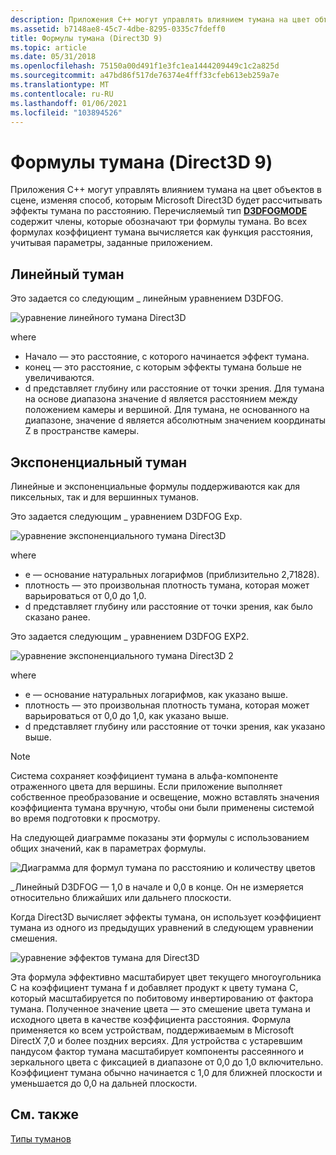 ```yaml
---
description: Приложения C++ могут управлять влиянием тумана на цвет объектов в сцене, изменяя способ, которым Microsoft Direct3D будет рассчитывать эффекты тумана по расстоянию.
ms.assetid: b7148ae8-45c7-4dbe-8295-0335c7fdeff0
title: Формулы тумана (Direct3D 9)
ms.topic: article
ms.date: 05/31/2018
ms.openlocfilehash: 75150a00d491f1e3fc1ea1444209449c1c2a825d
ms.sourcegitcommit: a47bd86f517de76374e4fff33cfeb613eb259a7e
ms.translationtype: MT
ms.contentlocale: ru-RU
ms.lasthandoff: 01/06/2021
ms.locfileid: "103894526"
---
```

# <a name="fog-formulas-direct3d-9"></a>Формулы тумана (Direct3D 9)

Приложения C++ могут управлять влиянием тумана на цвет объектов в сцене, изменяя способ, которым Microsoft Direct3D будет рассчитывать эффекты тумана по расстоянию. Перечисляемый тип [**D3DFOGMODE**](./d3dfogmode.md) содержит члены, которые обозначают три формулы тумана. Во всех формулах коэффициент тумана вычисляется как функция расстояния, учитывая параметры, заданные приложением.

## <a name="linear-fog"></a>Линейный туман

Это задается со следующим \_ линейным уравнением D3DFOG.

![уравнение линейного тумана Direct3D](images/fogliner.png)

where

-   Начало — это расстояние, с которого начинается эффект тумана.
-   конец — это расстояние, с которым эффекты тумана больше не увеличиваются.
-   d представляет глубину или расстояние от точки зрения. Для тумана на основе диапазона значение d является расстоянием между положением камеры и вершиной. Для тумана, не основанного на диапазоне, значение d является абсолютным значением координаты Z в пространстве камеры.

## <a name="exponential-fog"></a>Экспоненциальный туман

Линейные и экспоненциальные формулы поддерживаются как для пиксельных, так и для вершинных туманов.

Это задается следующим \_ уравнением D3DFOG Exp.

![уравнение экспоненциального тумана Direct3D](images/fogexp.png)

where

-   e — основание натуральных логарифмов (приблизительно 2,71828).
-   плотность — это произвольная плотность тумана, которая может варьироваться от 0,0 до 1,0.
-   d представляет глубину или расстояние от точки зрения, как было сказано ранее.

Это задается следующим \_ уравнением D3DFOG EXP2.

![уравнение экспоненциального тумана Direct3D 2](images/fogexp2.png)

where

-   e — основание натуральных логарифмов, как указано выше.
-   плотность — это произвольная плотность тумана, которая может варьироваться от 0,0 до 1,0, как указано выше.
-   d представляет глубину или расстояние от точки зрения, как указано выше.

> [!Note]  
> Система сохраняет коэффициент тумана в альфа-компоненте отраженного цвета для вершины. Если приложение выполняет собственное преобразование и освещение, можно вставлять значения коэффициента тумана вручную, чтобы они были применены системой во время подготовки к просмотру.

 

На следующей диаграмме показаны эти формулы с использованием общих значений, как в параметрах формулы.

![Диаграмма для формул тумана по расстоянию и количеству цветов](images/foggraph.png)

\_Линейный D3DFOG — 1,0 в начале и 0,0 в конце. Он не измеряется относительно ближайших или дальнего плоскости.

Когда Direct3D вычисляет эффекты тумана, он использует коэффициент тумана из одного из предыдущих уравнений в следующем уравнении смешения.

![уравнение эффектов тумана для Direct3D](images/fogcalc.png)

Эта формула эффективно масштабирует цвет текущего многоугольника C на коэффициент тумана f и добавляет продукт к цвету тумана C, который масштабируется по побитовому инвертированию от фактора тумана. Полученное значение цвета — это смешение цвета тумана и исходного цвета в качестве коэффициента расстояния. Формула применяется ко всем устройствам, поддерживаемым в Microsoft DirectX 7,0 и более поздних версиях. Для устройства с устаревшим пандусом фактор тумана масштабирует компоненты рассеянного и зеркального цвета с фиксацией в диапазоне от 0,0 до 1,0 включительно. Коэффициент тумана обычно начинается с 1,0 для ближней плоскости и уменьшается до 0,0 на дальней плоскости.

## <a name="related-topics"></a>См. также

<dl> <dt>

[Типы туманов](fog-types.md)
</dt> </dl>

 

 
